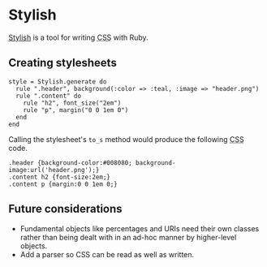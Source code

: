 Stylish
=======

[Stylish](http://github.com/ionfish/stylish/) is a tool for writing <abbr title="Cascading Stylesheets">CSS</abbr> with Ruby.


Creating stylesheets
--------------------

    style = Stylish.generate do
      rule ".header", background(:color => :teal, :image => "header.png")
      rule ".content" do
        rule "h2", font_size("2em")
        rule "p", margin("0 0 1em 0")
      end
    end

Calling the stylesheet's `to_s` method would produce the following <abbr title="Cascading Stylesheets">CSS</abbr> code.

    .header {background-color:#008080; background-image:url('header.png');}
    .content h2 {font-size:2em;}
    .content p {margin:0 0 1em 0;}


Future considerations
---------------------

* Fundamental objects like percentages and URIs need their own classes rather than being dealt with in an ad-hoc manner by higher-level objects.
* Add a parser so CSS can be read as well as written.
